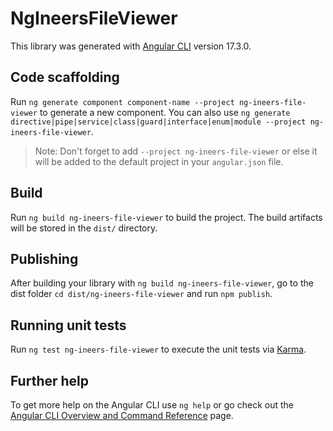 # NgIneersFileViewer

This library was generated with [Angular CLI](https://github.com/angular/angular-cli) version 17.3.0.

## Code scaffolding

Run `ng generate component component-name --project ng-ineers-file-viewer` to generate a new component. You can also use `ng generate directive|pipe|service|class|guard|interface|enum|module --project ng-ineers-file-viewer`.
> Note: Don't forget to add `--project ng-ineers-file-viewer` or else it will be added to the default project in your `angular.json` file. 

## Build

Run `ng build ng-ineers-file-viewer` to build the project. The build artifacts will be stored in the `dist/` directory.

## Publishing

After building your library with `ng build ng-ineers-file-viewer`, go to the dist folder `cd dist/ng-ineers-file-viewer` and run `npm publish`.

## Running unit tests

Run `ng test ng-ineers-file-viewer` to execute the unit tests via [Karma](https://karma-runner.github.io).

## Further help

To get more help on the Angular CLI use `ng help` or go check out the [Angular CLI Overview and Command Reference](https://angular.io/cli) page.
